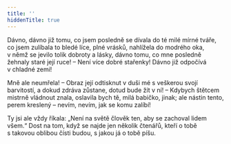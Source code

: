 ```yaml
---
title: ''
hiddenTitle: true
---
```


Dávno, dávno již tomu, co jsem posledně se dívala do té milé mírné tváře, co jsem zulíbala to bledé líce, plné vrásků, nahlížela do modrého oka, v němž se jevilo tolik dobroty a lásky, dávno tomu, co mne posledně žehnaly staré její ruce! – Není více dobré stařenky! Dávno již odpočívá v chladné zemi!

Mně ale neumřela! – Obraz její odtisknut v duši mé s veškerou svojí barvitostí, a dokud zdráva zůstane, dotud bude žít v ní! – Kdybych štětcem mistrně vládnout znala, oslavila bych tě, milá babičko, jinak; ale nástin tento, perem kreslený – nevím, nevím, jak se komu zalíbí!

Ty jsi ale vždy říkala: „Není na světě člověk ten, aby se zachoval lidem všem.“ Dost na tom, když se najde jen několik čtenářů, kteří o tobě s takovou oblibou čísti budou, s jakou já o tobě píšu.
